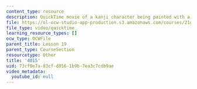 ```yaml
---
content_type: resource
description: QuickTime movie of a kanji character being painted with a brush.
file: https://ol-ocw-studio-app-production.s3.amazonaws.com/courses/21g-504-japanese-iv-spring-2009/73cf0e7a83cfd8561b9b7ea3c7cdb9ae_4015.mov
file_type: video/quicktime
learning_resource_types: []
ocw_type: OCWFile
parent_title: Lesson 19
parent_type: CourseSection
resourcetype: Other
title: '4015'
uid: 73cf0e7a-83cf-d856-1b9b-7ea3c7cdb9ae
video_metadata:
  youtube_id: null
---
```

